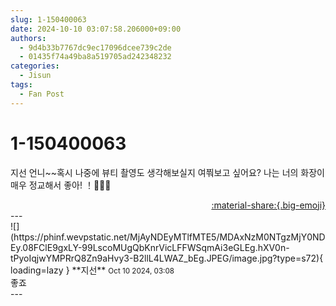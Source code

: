 ```yaml
---
slug: 1-150400063
date: 2024-10-10 03:07:58.206000+09:00
authors:
  - 9d4b33b7767dc9ec17096dcee739c2de
  - 01435f74a49ba8a519705ad242348232
categories:
  - Jisun
tags:
  - Fan Post
---
```


# 1-150400063

<div class="post-container" markdown="1">
<div class="content-container md-sidebar__scrollwrap" markdown="1">

지선 언니~~혹시 나중에 뷰티 촬영도 생각해보실지 여쭤보고 싶어요? 나는 너의 화장이 매우 정교해서 좋아! ！🥺🫶🏻

</div>
</div>

<div style="text-align: right;" markdown="1">
<a href="https://weverse.io/fromis9/fanpost/1-150400063" style="text-align: right;">:material-share:{.big-emoji}</a>
</div>
---

<div class="comments-container md-sidebar__scrollwrap" markdown="1">
<div class="comment" markdown="1">
<div class='id-container' markdown="1">
![](https://phinf.wevpstatic.net/MjAyNDEyMTlfMTE5/MDAxNzM0NTgzMjY0NDEy.08FClE9gxLY-99LscoMUgQbKnrVicLFFWSqmAi3eGLEg.hXV0n-tPyoIqjwYMPRrQ8Zn9aHvy3-B2llL4LWAZ_bEg.JPEG/image.jpg?type=s72){ loading=lazy }
**<span class="artist">지선</span>** <small>Oct 10 2024, 03:08</small><br>
</div>
<div class='comment-body' markdown="1">
좋죠
</div>
</div>
</div>
---
